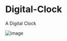# Digital-Clock
A Digital Clock

![image](https://user-images.githubusercontent.com/59677865/184677437-452cc703-ef5f-465f-87a2-9bc2987e74d0.png)
